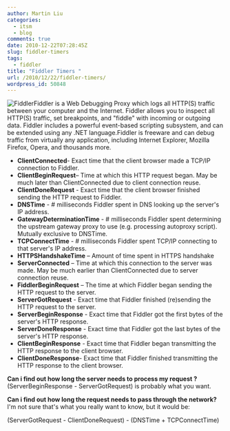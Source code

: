 ```yaml
---
author: Martin Liu
categories:
  - itsm
  - blog
comments: true
date: 2010-12-22T07:28:45Z
slug: fiddler-timers
tags:
  - fiddler
title: "Fiddler Timers "
url: /2010/12/22/fiddler-timers/
wordpress_id: 50848
---
```


![Fiddler](http://www.fiddler2.com/Fiddler/images/FiddlerLogo.png)Fiddler is a Web Debugging Proxy which logs all HTTP(S) traffic between your computer and the Internet. Fiddler allows you to inspect all HTTP(S) traffic, set breakpoints, and "fiddle" with incoming or outgoing data. Fiddler includes a powerful event-based scripting subsystem, and can be extended using any .NET language.Fiddler is freeware and can debug traffic from virtually any application, including Internet Explorer, Mozilla Firefox, Opera, and thousands more.

- **ClientConnected**- Exact time that the client browser made a TCP/IP connection to Fiddler.
- **ClientBeginRequest**– Time at which this HTTP request began. May be much later than ClientConnected due to client connection reuse.
- **ClientDoneRequest** - Exact time that the client browser finished sending the HTTP request to Fiddler.
- **DNSTime** - # milliseconds Fiddler spent in DNS looking up the server's IP address.
- **GatewayDeterminationTime** - # milliseconds Fiddler spent determining the upstream gateway proxy to use (e.g. processing autoproxy script). Mutually exclusive to DNSTime.
- **TCPConnectTime** - # milliseconds Fiddler spent TCP/IP connecting to that server's IP address.
- **HTTPSHandshakeTime** – Amount of time spent in HTTPS handshake
- **ServerConnected** – Time at which this connection to the server was made. May be much earlier than ClientConnected due to server connection reuse.
- **FiddlerBeginRequest** – The time at which Fiddler began sending the HTTP request to the server.
- **ServerGotRequest** - Exact time that Fiddler finished (re)sending the HTTP request to the server.
- **ServerBeginResponse** - Exact time that Fiddler got the first bytes of the server's HTTP response.
- **ServerDoneResponse** - Exact time that Fiddler got the last bytes of the server's HTTP response.
- **ClientBeginResponse** - Exact time that Fiddler began transmitting the HTTP response to the client browser.
- **ClientDoneResponse**- Exact time that Fiddler finished transmitting the HTTP response to the client browser.

**Can i find out how long the server needs to process my request ?**
(ServerBeginResponse - ServerGotRequest) is probably what you want.

**Can i find out how long the request needs to pass through the network?**
I'm not sure that's what you really want to know, but it would be:

(ServerGotRequest - ClientDoneRequest) - (DNSTime + TCPConnectTime)
